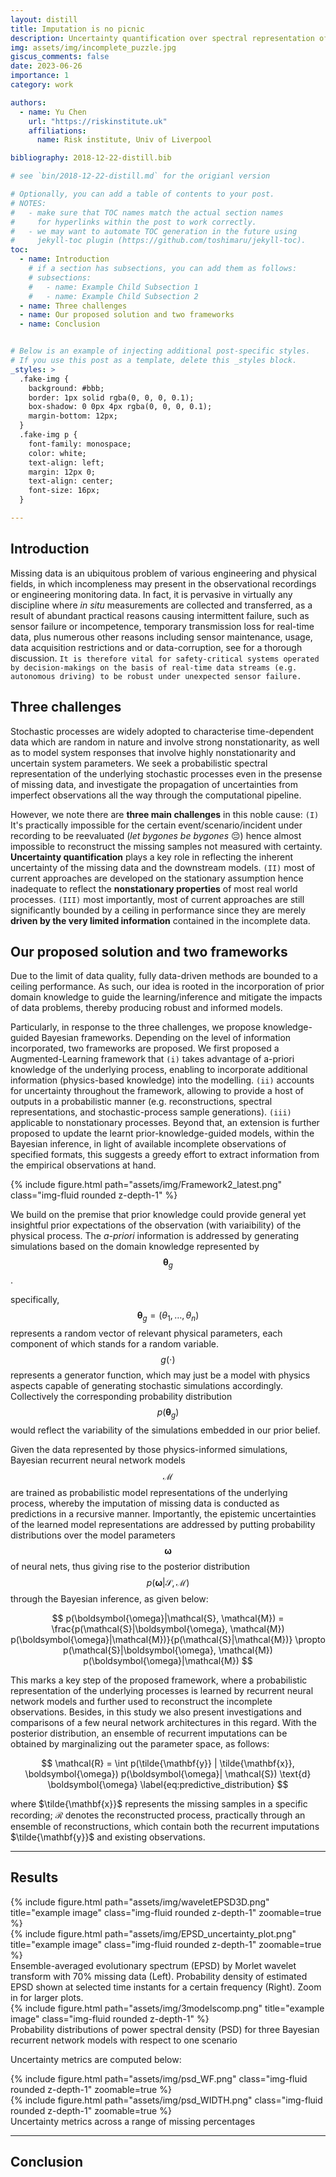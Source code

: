 ```yaml
---
layout: distill
title: Imputation is no picnic
description: Uncertainty quantification over spectral representation of stochastic processes in the presence of missing data
img: assets/img/incomplete_puzzle.jpg
giscus_comments: false
date: 2023-06-26
importance: 1
category: work

authors:
  - name: Yu Chen
    url: "https://riskinstitute.uk"
    affiliations:
      name: Risk institute, Univ of Liverpool

bibliography: 2018-12-22-distill.bib

# see `bin/2018-12-22-distill.md` for the origianl version

# Optionally, you can add a table of contents to your post.
# NOTES:
#   - make sure that TOC names match the actual section names
#     for hyperlinks within the post to work correctly.
#   - we may want to automate TOC generation in the future using
#     jekyll-toc plugin (https://github.com/toshimaru/jekyll-toc).
toc:
  - name: Introduction
    # if a section has subsections, you can add them as follows:
    # subsections:
    #   - name: Example Child Subsection 1
    #   - name: Example Child Subsection 2
  - name: Three challenges
  - name: Our proposed solution and two frameworks 
  - name: Conclusion


# Below is an example of injecting additional post-specific styles.
# If you use this post as a template, delete this _styles block.
_styles: >
  .fake-img {
    background: #bbb;
    border: 1px solid rgba(0, 0, 0, 0.1);
    box-shadow: 0 0px 4px rgba(0, 0, 0, 0.1);
    margin-bottom: 12px;
  }
  .fake-img p {
    font-family: monospace;
    color: white;
    text-align: left;
    margin: 12px 0;
    text-align: center;
    font-size: 16px;
  }

---
```


## Introduction

Missing data is an ubiquitous problem of various engineering and physical fields, in which incompleness may present in the observational recordings or engineering monitoring data. In fact, it is pervasive in virtually any discipline where *in situ* measurements are collected and transferred, as a result of abundant practical reasons causing intermittent failure, such as sensor failure or incompetence, temporary transmission loss for real-time data, plus numerous other reasons including sensor maintenance, usage, data acquisition restrictions and or data-corruption, see <d-cite key="chen4405534bayesian"></d-cite> for a thorough discussion. `It is therefore vital for safety-critical systems operated by decision-makings on the basis of real-time data streams (e.g. autonomous driving) to be robust under unexpected sensor failure.`

## Three challenges

Stochastic processes are widely adopted to characterise time-dependent data which are random in nature and involve strong nonstationarity, as well as to model  system responses that involve highly nonstationarity and uncertain system parameters. We seek a probabilistic spectral representation of the underlying stochastic processes even in the presense of missing data, and investigate the propagation of uncertainties from imperfect observations all the way through the computational pipeline. 

However, we note there are **three main challenges** in this noble cause: 
`(I)` It's practically impossible for the certain event/scenario/incident under recording to be reevaluated (*let bygones be bygones* :pensive:) hence almost impossible to reconstruct the missing samples not measured with certainty. **Uncertainty quantification** plays a key role in reflecting the inherent uncertainty of the missing data and the downstream models. 
`(II)` most of current approaches are developed on the stationary assumption hence inadequate to reflect the **nonstationary properties** of most real world processes. 
`(III)` most importantly, most of current approaches are still significantly bounded by a ceiling in performance since they are merely **driven by the very limited information** contained in the incomplete data.


## Our proposed solution and two frameworks 

Due to the limit of data quality, fully data-driven methods are bounded to a ceiling performance. As such, our idea is rooted in the incorporation of prior domain knowledge to guide the learning/inference and mitigate the impacts of data problems, thereby producing robust and informed models. 

Particularly, in response to the three challenges, we propose knowledge-guided Bayesian frameworks. Depending on the level of information incorporated, two frameworks are proposed. We first proposed a Augmented-Learning framework <d-cite key="chen4405534bayesian"></d-cite> that `(i)` takes advantage of a-priori knowledge of the underlying process, enabling to incorporate additional information (physics-based knowledge) into the modelling. `(ii)` accounts for uncertainty throughout the framework, allowing to provide a host of outputs in a probabilistic manner (e.g. reconstructions, spectral representations, and stochastic-process sample generations). `(iii)` applicable to nonstationary processes. Beyond that, an extension is further proposed <d-cite key="eesdchen2023"></d-cite> to update the learnt prior-knowledge-guided models, within the Bayesian inference, in light of available incomplete observations of specified formats, this suggests a greedy effort to extract information from the empirical observations at hand.

<div class="fake-img l-body">
  {% include figure.html path="assets/img/Framework2_latest.png" class="img-fluid rounded z-depth-1" %}
</div>

We build on the premise that prior knowledge could provide general yet insightful prior expectations of the observation (with variaibility) of the physical process.
The *a-priori* information is addressed by generating simulations based on the domain knowledge represented by $$\boldsymbol{\theta}_{g}$$. 

specifically, $$\boldsymbol{\theta}_{g} = (\theta_{1}, \dots, \theta_{n})$$ represents a random vector of relevant physical parameters, each component of which stands for a random variable. $$g(\cdot)$$ represents a generator function, which may just be a model with physics aspects capable of generating stochastic simulations accordingly. Collectively the corresponding probability distribution $$p(\boldsymbol{\theta}_{g})$$ would reflect the variability of the simulations embedded in our prior belief.

Given the data represented by those physics-informed simulations, Bayesian recurrent neural network models $$\mathcal{M}$$ are trained as probabilistic model representations of the underlying process, whereby the imputation of missing data is conducted as predictions in a recursive manner.
Importantly, the epistemic uncertainties of the learned model representations are addressed by putting probability distributions over the model parameters $$\boldsymbol{\omega}$$ of neural nets, thus giving rise to the posterior distribution $$p(\boldsymbol{\omega}| \mathcal{S}, \mathcal{M})$$ through the Bayesian inference, as given below:

$$
    p(\boldsymbol{\omega}|\mathcal{S}, \mathcal{M}) = \frac{p(\mathcal{S}|\boldsymbol{\omega}, \mathcal{M}) p(\boldsymbol{\omega}|\mathcal{M})}{p(\mathcal{S}|\mathcal{M})} \propto p(\mathcal{S}|\boldsymbol{\omega}, \mathcal{M}) p(\boldsymbol{\omega}|\mathcal{M})
$$

This marks a key step of the proposed framework, where a probabilistic representation of the underlying processes is learned by recurrent neural network models and further used to reconstruct the incomplete observations. 
Besides, in this study we also present investigations and comparisons of 
a few neural network architectures in this regard. With the posterior distribution, an ensemble of recurrent imputations can be obtained by marginalizing out the parameter space, as follows:

$$
    \mathcal{R} = \int p(\tilde{\mathbf{y}} | \tilde{\mathbf{x}}, \boldsymbol{\omega}) p(\boldsymbol{\omega}| \mathcal{S}) \text{d} \boldsymbol{\omega}
    \label{eq:predictive_distribution}
$$

where $\tilde{\mathbf{x}}$ represents the missing samples in a specific recording;
$\mathcal{R}$ denotes the reconstructed process, practically through an ensemble of reconstructions, which contain both the recurrent imputations $\tilde{\mathbf{y}}$ and existing observations.

***

## Results

<div class="fake-img l-page-outset">
  <div class="row justify-content-sm-center">
      <div class="col-sm-8 mt-3 mt-md-0">
          {% include figure.html path="assets/img/waveletEPSD3D.png" title="example image" class="img-fluid rounded z-depth-1" zoomable=true %}
      </div>
      <div class="col-sm-4 mt-3 mt-md-0">
          {% include figure.html path="assets/img/EPSD_uncertainty_plot.png" title="example image" class="img-fluid rounded z-depth-1" zoomable=true %}
      </div>
  </div>
  <div class="caption">
      Ensemble-averaged evolutionary spectrum (EPSD) by Morlet wavelet transform with 70% missing data (Left). Probability density of estimated EPSD shown at selected time instants for a certain frequency (Right). Zoom in for larger plots.
  </div>
</div>

<div class="row">
    <div class="col-sm mt-3 mt-md-0">
        {% include figure.html path="assets/img/3modelscomp.png" title="example image" class="img-fluid rounded z-depth-1" %}
    </div>
</div>
<div class="caption">
    Probability distributions of power spectral density (PSD) for three Bayesian recurrent network models with respect to one scenario
</div>

Uncertainty metrics are computed below:

<div class="row mt-3">
    <div class="col-sm mt-3 mt-md-0">
        {% include figure.html path="assets/img/psd_WF.png" class="img-fluid rounded z-depth-1" zoomable=true %}
    </div>
    <div class="col-sm mt-3 mt-md-0">
        {% include figure.html path="assets/img/psd_WIDTH.png" class="img-fluid rounded z-depth-1" zoomable=true %}
    </div>
</div>
<div class="caption">
    Uncertainty metrics across a range of missing percentages
</div>

***


## Conclusion










